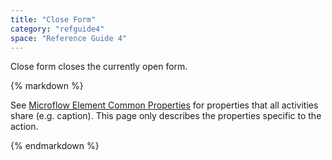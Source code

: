 ```yaml
---
title: "Close Form"
category: "refguide4"
space: "Reference Guide 4"
---
```

Close form closes the currently open form.

<div class="alert alert-info">{% markdown %}

See [Microflow Element Common Properties](microflow-element-common-properties) for properties that all activities share (e.g. caption). This page only describes the properties specific to the action.

{% endmarkdown %}</div>